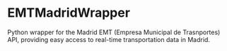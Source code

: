 # EMTMadridWrapper
Python wrapper for the Madrid EMT (Empresa Municipal de Trasnportes) API, providing easy access to real-time transportation data in Madrid.
